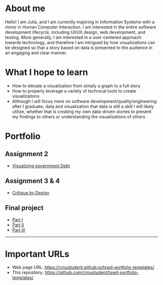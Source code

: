 # About me
Hello! I am Julia, and I am currently majoring in Information Systems with a minor in Human Computer Interaction. I am interested in the entire software development lifecycle, including UI/UX design, web development, and testing. More generally, I am interested in a user-centered approach towards technology, and therefore I am intrigued by how visualizations can be designed so that a story based on data is presented to the audience in an engaging and clear manner.

# What I hope to learn
- How to elevate a visualization from simply a graph to a full story
- How to properly leverage a variety of technical tools to create visualizations
- Although I will focus more on software development/quality/engineering after I graduate, data and visualization that data is still a skill I will likely utilize, whether that is creating my own data-driven stories to present my findings to others or understanding the visualizations of others

# Portfolio

## Assignment 2
- [Visualizing government Debt](visualizing-government-debt)

## Assignment 3 & 4
- [Critique by Design](critique-by-design)  

## Final project
- [Part I](final-project-part-one)
- [Part II](final-project-part-two)
- [Part III](final-project-part-three)

---

# Important URLs
- Web page URL: https://cmustudent.github.io/tswd-portfolio-templates/
- This repository: https://github.com/cmustudent/tswd-portfolio-templates/